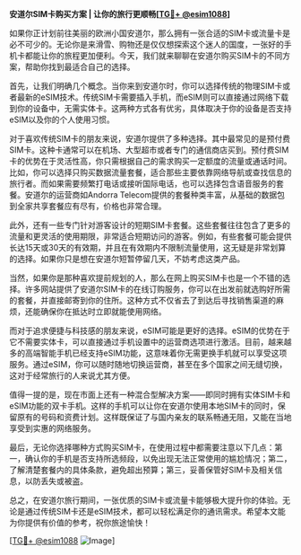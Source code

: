 **安道尔SIM卡购买方案 | 让你的旅行更顺畅[[TG💪+ @esim1088](https://t.me/s/esim1088)]**

如果你正计划前往美丽的欧洲小国安道尔，那么拥有一张合适的SIM卡或流量卡是必不可少的。无论你是来滑雪、购物还是仅仅想探索这个迷人的国度，一张好的手机卡都能让你的旅程更加便利。今天，我们就来聊聊在安道尔购买SIM卡的不同方案，帮助你找到最适合自己的选择。

首先，让我们明确几个概念。当你来到安道尔时，你可以选择传统的物理SIM卡或者最新的eSIM技术。传统SIM卡需要插入手机，而eSIM则可以直接通过网络下载到你的设备中，无需实体卡。这两种方式各有优劣，具体取决于你的设备是否支持eSIM以及你的个人使用习惯。

对于喜欢传统SIM卡的朋友来说，安道尔提供了多种选择。其中最常见的是预付费SIM卡。这种卡通常可以在机场、大型超市或者专门的通信商店买到。预付费SIM卡的优势在于灵活性高，你只需根据自己的需求购买一定额度的流量或通话时间。比如，你可以选择只购买数据流量套餐，适合那些主要依靠网络导航或查找信息的旅行者。而如果需要频繁打电话或接听国际电话，也可以选择包含语音服务的套餐。安道尔的运营商如Andorra Telecom提供的套餐种类丰富，从基础的数据包到全家共享套餐应有尽有，价格也非常合理。

此外，还有一些专门针对游客设计的短期SIM卡套餐。这些套餐往往包含了更多的流量和更灵活的使用期限，非常适合短期访问的游客。例如，有些套餐可能会提供长达15天或30天的有效期，并且在有效期内不限制流量使用，这无疑是非常划算的选择。如果你只是想在安道尔短暂停留几天，不妨考虑这类产品。

当然，如果你是那种喜欢提前规划的人，那么在网上购买SIM卡也是一个不错的选择。许多网站提供了安道尔SIM卡的在线订购服务，你可以在出发前就选购好所需的套餐，并直接邮寄到你的住所。这种方式不仅省去了到达后寻找销售渠道的麻烦，还能确保你在抵达时立即就能使用网络。

而对于追求便捷与科技感的朋友来说，eSIM可能是更好的选择。eSIM的优势在于它不需要实体卡，可以直接通过手机设置中的运营商选项进行激活。目前，越来越多的高端智能手机已经支持eSIM功能，这意味着你无需更换手机就可以享受这项服务。通过eSIM，你可以随时随地切换运营商，甚至在多个国家之间无缝切换，这对于经常旅行的人来说尤其方便。

值得一提的是，现在市面上还有一种混合型解决方案——即同时拥有实体SIM卡和eSIM功能的双卡手机。这样的手机可以让你在安道尔使用本地SIM卡的同时，保留原有的号码和资费计划。这样既保证了与国内亲友的联系畅通无阻，又能在当地享受到实惠的网络服务。

最后，无论你选择哪种方式购买SIM卡，在使用过程中都需要注意以下几点：第一，确认你的手机是否支持所选频段，以免出现无法正常使用的尴尬情况；第二，了解清楚套餐内的具体条款，避免超出预算；第三，妥善保管好SIM卡及相关信息，以防丢失或被盗。

总之，在安道尔旅行期间，一张优质的SIM卡或流量卡能够极大提升你的体验。无论是通过传统SIM卡还是eSIM技术，都可以轻松满足你的通讯需求。希望本文能为你提供有价值的参考，祝你旅途愉快！

[[TG💪+ @esim1088](https://t.me/s/esim1088) ![Image](https://i.postimg.cc/4NQfJmqS/Snipaste-2025-05-13-00-14-12.png)]